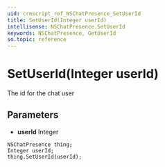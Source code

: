 ```yaml
---
uid: crmscript_ref_NSChatPresence_SetUserId
title: SetUserId(Integer userId)
intellisense: NSChatPresence.SetUserId
keywords: NSChatPresence, GetUserId
so.topic: reference
---
```


# SetUserId(Integer userId)

The id for the chat user

## Parameters

* **userId** Integer

```crmscript
NSChatPresence thing;
Integer userId;
thing.SetUserId(userId);
```

